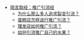 <!-- 左侧导航栏 -->
<!-- <img src="image/tx.jpg" width="150" height="150"/> -->


* [陌言取经：推广引流经](README.md)
    * [为什么那么多人追求裂变引流？](drainage/liebian)
    * [蛋糕店怎样进行推广引流？](drainage/dangao)
    * [理发店如何推广引流？](drainage/meifa)
    * [如何引流推广自己的水果？](drainage/shuiguo)
   

<!-- * [产品经](drainage/te1 "测试子标题sss") 
    * [test]()
* [思维](drainage/te1 "测试子标题sss")  -->
